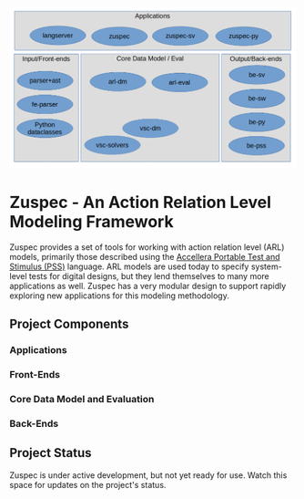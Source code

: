 ![banner](https://raw.githubusercontent.com/zuspec/zuspec.github.io/main/imgs/ZuspecProjectMap.png)

# Zuspec - An Action Relation Level Modeling Framework
Zuspec provides a set of tools for working with action relation level
(ARL) models, primarily those described using the 
[Accellera Portable Test and Stimulus (PSS)](https://www.accellera.org/downloads/standards/portable-stimulus) language. ARL models are used today to
specify system-level tests for digital designs, but they lend themselves
to many more applications as well. Zuspec has a very modular design to support
rapidly exploring new applications for this modeling methodology.

## Project Components

### Applications

### Front-Ends

### Core Data Model and Evaluation

### Back-Ends


## Project Status
Zuspec is under active development, but not yet ready for use. Watch this 
space for updates on the project's status.

<!--

**Here are some ideas to get you started:**

🙋‍♀️ A short introduction - what is your organization all about?
🌈 Contribution guidelines - how can the community get involved?
👩‍💻 Useful resources - where can the community find your docs? Is there anything else the community should know?
🍿 Fun facts - what does your team eat for breakfast?
🧙 Remember, you can do mighty things with the power of [Markdown](https://docs.github.com/github/writing-on-github/getting-started-with-writing-and-formatting-on-github/basic-writing-and-formatting-syntax)
-->

